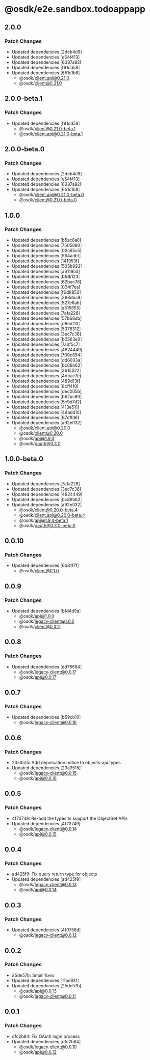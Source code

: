 # @osdk/e2e.sandbox.todoappapp

## 2.0.0

### Patch Changes

- Updated dependencies [2deb4d9]
- Updated dependencies [e54f413]
- Updated dependencies [6387a92]
- Updated dependencies [f91cd58]
- Updated dependencies [651c1b8]
  - @osdk/client.api@0.21.0
  - @osdk/client@0.21.0

## 2.0.0-beta.1

### Patch Changes

- Updated dependencies [f91cd58]
  - @osdk/client@0.21.0-beta.1
  - @osdk/client.api@0.21.0-beta.1

## 2.0.0-beta.0

### Patch Changes

- Updated dependencies [2deb4d9]
- Updated dependencies [e54f413]
- Updated dependencies [6387a92]
- Updated dependencies [651c1b8]
  - @osdk/client.api@0.21.0-beta.0
  - @osdk/client@0.21.0-beta.0

## 1.0.0

### Patch Changes

- Updated dependencies [b5ac8a8]
- Updated dependencies [7505880]
- Updated dependencies [02c65c5]
- Updated dependencies [564adbf]
- Updated dependencies [141953f]
- Updated dependencies [505b993]
- Updated dependencies [a6119bd]
- Updated dependencies [bfdb123]
- Updated dependencies [62bae76]
- Updated dependencies [034f7ea]
- Updated dependencies [f6d8850]
- Updated dependencies [388dba9]
- Updated dependencies [527e8ab]
- Updated dependencies [a519655]
- Updated dependencies [7afa226]
- Updated dependencies [57b68db]
- Updated dependencies [d8edf10]
- Updated dependencies [5378312]
- Updated dependencies [3ec7c38]
- Updated dependencies [b3563e0]
- Updated dependencies [7adf5c7]
- Updated dependencies [4824449]
- Updated dependencies [700c894]
- Updated dependencies [dd6033a]
- Updated dependencies [bc89b62]
- Updated dependencies [3615522]
- Updated dependencies [4dbac7e]
- Updated dependencies [489d13f]
- Updated dependencies [8cff4f0]
- Updated dependencies [dec005b]
- Updated dependencies [b62ac80]
- Updated dependencies [5e9d7d2]
- Updated dependencies [413e511]
- Updated dependencies [44add10]
- Updated dependencies [67c1fd6]
- Updated dependencies [a92e032]
  - @osdk/client.api@0.20.0
  - @osdk/client@0.20.0
  - @osdk/api@1.9.0
  - @osdk/oauth@0.3.0

## 1.0.0-beta.0

### Patch Changes

- Updated dependencies [7afa226]
- Updated dependencies [3ec7c38]
- Updated dependencies [4824449]
- Updated dependencies [bc89b62]
- Updated dependencies [a92e032]
  - @osdk/client@0.20.0-beta.4
  - @osdk/client.api@0.20.0-beta.4
  - @osdk/api@1.9.0-beta.1
  - @osdk/oauth@0.3.0-beta.0

## 0.0.10

### Patch Changes

- Updated dependencies [6d81f7f]
  - @osdk/client@0.1.0

## 0.0.9

### Patch Changes

- Updated dependencies [bfd4d9a]
  - @osdk/api@1.0.0
  - @osdk/legacy-client@1.0.0
  - @osdk/client@0.0.11

## 0.0.8

### Patch Changes

- Updated dependencies [ed78694]
  - @osdk/legacy-client@0.0.17
  - @osdk/api@0.0.17

## 0.0.7

### Patch Changes

- Updated dependencies [b59cb10]
  - @osdk/legacy-client@0.0.16

## 0.0.6

### Patch Changes

- 23a3515: Add deprecation notice to objects-api types
- Updated dependencies [23a3515]
  - @osdk/legacy-client@0.0.15
  - @osdk/api@0.0.16

## 0.0.5

### Patch Changes

- 4f73749: Re-add the types to support the ObjectSet APIs
- Updated dependencies [4f73749]
  - @osdk/legacy-client@0.0.14
  - @osdk/api@0.0.15

## 0.0.4

### Patch Changes

- ad425f9: Fix query return type for objects
- Updated dependencies [ad425f9]
  - @osdk/legacy-client@0.0.13
  - @osdk/api@0.0.14

## 0.0.3

### Patch Changes

- Updated dependencies [4f9758d]
  - @osdk/legacy-client@0.0.12

## 0.0.2

### Patch Changes

- 25de57b: Small fixes
- Updated dependencies [11ac931]
- Updated dependencies [25de57b]
  - @osdk/api@0.0.13
  - @osdk/legacy-client@0.0.11

## 0.0.1

### Patch Changes

- dfc2b94: Fix OAuth login process
- Updated dependencies [dfc2b94]
  - @osdk/legacy-client@0.0.10
  - @osdk/api@0.0.12
